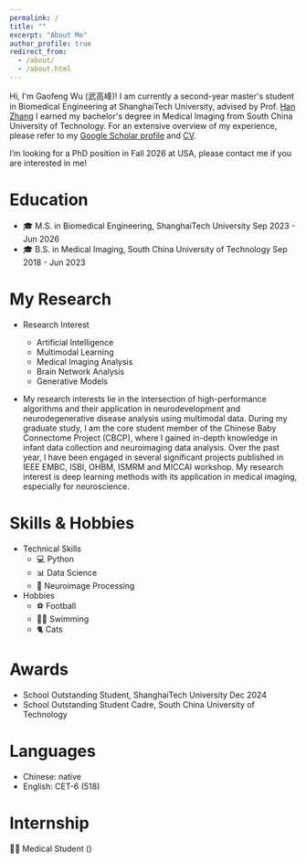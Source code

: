 ```yaml
---
permalink: /
title: ""
excerpt: "About Me"
author_profile: true
redirect_from: 
  - /about/
  - /about.html
---
```


Hi, I'm Gaofeng Wu (武高峰)! I am currently a second-year master's student in Biomedical Engineering at ShanghaiTech University, advised by Prof. [Han Zhang](https://bme.shanghaitech.edu.cn/2021/0326/c8204a62068/page.htm) I earned my bachelor's degree in Medical Imaging from South China University of Technology. For an extensive overview of my experience, please refer to my [Google Scholar profile](https://scholar.google.com/citations?user=YS_EKgEAAAAJ&hl=zh-CN) and <a href="../assets/CV_of_GaofengWu_ShanghaiTech.pdf">CV</a>.

I’m looking for a PhD position in Fall 2026 at USA, please contact me if you are interested in me!


# Education #
* 🎓 M.S. in Biomedical Engineering, ShanghaiTech University  Sep 2023 - Jun 2026
* 🎓 B.S. in Medical Imaging, South China University of Technology  Sep 2018 - Jun 2023

# My Research #
* Research Interest
  * Artificial Intelligence
  * Multimodal Learning
  * Medical Imaging Analysis
  * Brain Network Analysis
  * Generative Models

* My research interests lie in the intersection of high-performance algorithms and their application in neurodevelopment and neurodegenerative disease analysis using multimodal data. During my graduate study, I am the core student member of the Chinese Baby Connectome Project (CBCP), where I gained in-depth knowledge in infant data collection and neuroimaging data analysis. Over the past year, I have been engaged in several significant projects published in IEEE EMBC, ISBI, OHBM, ISMRM and MICCAI workshop. My research interest is deep learning methods with its application in medical imaging, especially for neuroscience.

# Skills & Hobbies #
* Technical Skills
  * 💻 Python
  * 📊 Data Science
  * 🧠 Neuroimage Processing
* Hobbies
  * ⚽ Football
  * 🏊‍♂️ Swimming
  * 🐈 Cats
 
# Awards #
* School Outstanding Student, ShanghaiTech University  Dec 2024
* School Outstanding Student Cadre, South China University of Technology  

# Languages
* Chinese: native
* English: CET-6 (518)

# Internship #
👨‍⚕️ Medical Student ()

